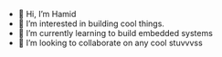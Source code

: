 - 👋 Hi, I’m Hamid
- 👀 I’m interested in building cool things.
- 🌱 I’m currently learning to build embedded systems
- 💞️ I’m looking to collaborate on any cool stuvvvss


<!---
hamid676/hamid676 is a ✨ special ✨ repository because its `README.md` (this file) appears on your GitHub profile.
You can click the Preview link to take a look at your changes.
--->
